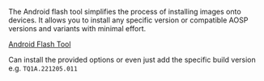 
The Android flash tool simplifies the process of installing images onto devices. It allows you to install any specific version or compatible AOSP versions and variants with minimal effort.

[Android Flash Tool](https://flash.android.com/welcome)

Can install the provided options or even just add the specific build version e.g. `TQ1A.221205.011`
